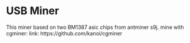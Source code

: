 <h1>USB Miner</h1>

<p>This miner based on two BM1387 asic chips from antminer s9j.
mine with cgminer:
link: https://github.com/kanoi/cgminer</p>

